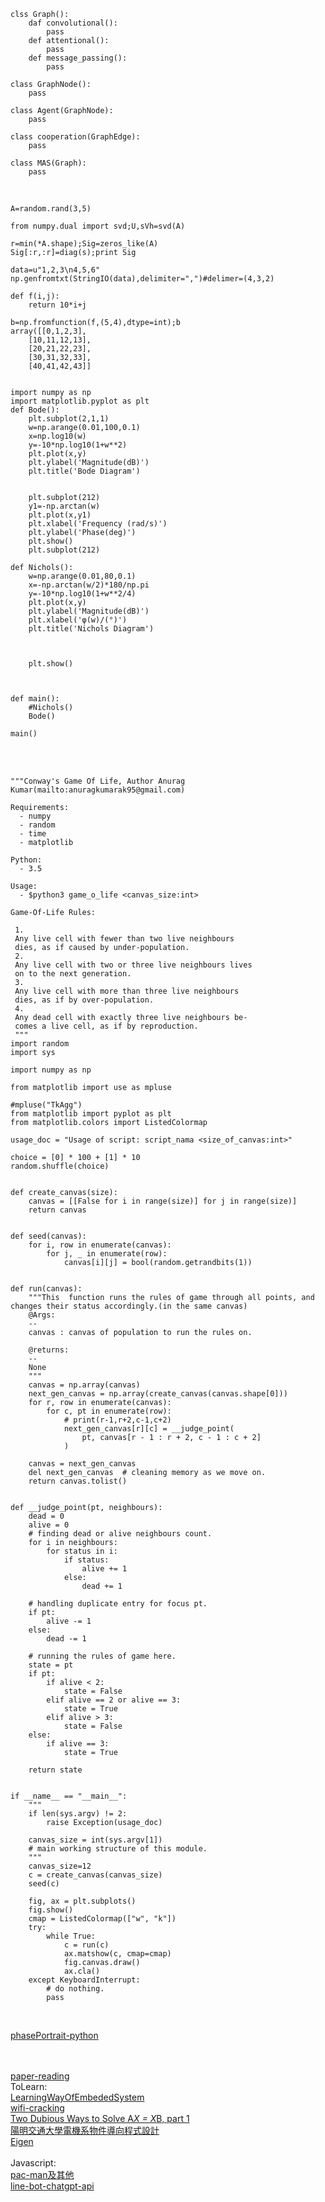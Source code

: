 
```
clss Graph():
    daf convolutional():
        pass
    def attentional():
        pass
    def message_passing():
        pass

class GraphNode():
    pass

class Agent(GraphNode):
    pass

class cooperation(GraphEdge):
    pass

class MAS(Graph):
    pass

```
<br>

```
A=random.rand(3,5)

from numpy.dual import svd;U,sVh=svd(A)

r=min(*A.shape);Sig=zeros_like(A)
Sig[:r,:r]=diag(s);print Sig

```
```
data=u"1,2,3\n4,5,6"
np.genfromtxt(StringIO(data),delimiter=",")#delimer=(4,3,2)

def f(i,j):
    return 10*i+j

b=np.fromfunction(f,(5,4),dtype=int);b
array([[0,1,2,3],
    [10,11,12,13],
    [20,21,22,23],
    [30,31,32,33],
    [40,41,42,43]]
    

```

```
import numpy as np
import matplotlib.pyplot as plt
def Bode():
    plt.subplot(2,1,1)
    w=np.arange(0.01,100,0.1)
    x=np.log10(w)
    y=-10*np.log10(1+w**2)
    plt.plot(x,y)
    plt.ylabel('Magnitude(dB)')
    plt.title('Bode Diagram')

    
    plt.subplot(212)
    y1=-np.arctan(w)
    plt.plot(x,y1)
    plt.xlabel('Frequency (rad/s)')
    plt.ylabel('Phase(deg)')
    plt.show()
    plt.subplot(212)

def Nichols():
    w=np.arange(0.01,80,0.1)
    x=-np.arctan(w/2)*180/np.pi
    y=-10*np.log10(1+w**2/4)
    plt.plot(x,y)
    plt.ylabel('Magnitude(dB)')
    plt.xlabel('φ(w)/(°)')
    plt.title('Nichols Diagram')
    

    
    plt.show()
    

    
def main():
    #Nichols()
    Bode()

main()
```

<br>
<br>

```
"""Conway's Game Of Life, Author Anurag Kumar(mailto:anuragkumarak95@gmail.com)

Requirements:
  - numpy
  - random
  - time
  - matplotlib

Python:
  - 3.5

Usage:
  - $python3 game_o_life <canvas_size:int>

Game-Of-Life Rules:

 1.
 Any live cell with fewer than two live neighbours
 dies, as if caused by under-population.
 2.
 Any live cell with two or three live neighbours lives
 on to the next generation.
 3.
 Any live cell with more than three live neighbours
 dies, as if by over-population.
 4.
 Any dead cell with exactly three live neighbours be-
 comes a live cell, as if by reproduction.
 """
import random
import sys

import numpy as np

from matplotlib import use as mpluse

#mpluse("TkAgg")
from matplotlib import pyplot as plt
from matplotlib.colors import ListedColormap

usage_doc = "Usage of script: script_nama <size_of_canvas:int>"

choice = [0] * 100 + [1] * 10
random.shuffle(choice)


def create_canvas(size):
    canvas = [[False for i in range(size)] for j in range(size)]
    return canvas


def seed(canvas):
    for i, row in enumerate(canvas):
        for j, _ in enumerate(row):
            canvas[i][j] = bool(random.getrandbits(1))


def run(canvas):
    """This  function runs the rules of game through all points, and changes their status accordingly.(in the same canvas)
    @Args:
    --
    canvas : canvas of population to run the rules on.

    @returns:
    --
    None
    """
    canvas = np.array(canvas)
    next_gen_canvas = np.array(create_canvas(canvas.shape[0]))
    for r, row in enumerate(canvas):
        for c, pt in enumerate(row):
            # print(r-1,r+2,c-1,c+2)
            next_gen_canvas[r][c] = __judge_point(
                pt, canvas[r - 1 : r + 2, c - 1 : c + 2]
            )

    canvas = next_gen_canvas
    del next_gen_canvas  # cleaning memory as we move on.
    return canvas.tolist()


def __judge_point(pt, neighbours):
    dead = 0
    alive = 0
    # finding dead or alive neighbours count.
    for i in neighbours:
        for status in i:
            if status:
                alive += 1
            else:
                dead += 1

    # handling duplicate entry for focus pt.
    if pt:
        alive -= 1
    else:
        dead -= 1

    # running the rules of game here.
    state = pt
    if pt:
        if alive < 2:
            state = False
        elif alive == 2 or alive == 3:
            state = True
        elif alive > 3:
            state = False
    else:
        if alive == 3:
            state = True

    return state


if __name__ == "__main__":
    """
    if len(sys.argv) != 2:
        raise Exception(usage_doc)

    canvas_size = int(sys.argv[1])
    # main working structure of this module.
    """
    canvas_size=12
    c = create_canvas(canvas_size)
    seed(c)

    fig, ax = plt.subplots()
    fig.show()
    cmap = ListedColormap(["w", "k"])
    try:
        while True:
            c = run(c)
            ax.matshow(c, cmap=cmap)
            fig.canvas.draw()
            ax.cla()
    except KeyboardInterrupt:
        # do nothing.
        pass
```

<br>

[phasePortrait-python](https://github.com/phaseportrait/phaseportrait/blob/master/examples/examples.ipynb)<br><br><br>

[paper-reading](https://github.com/mli/paper-reading)<br>
ToLearn:<br>
[LearningWayOfEmbededSystem](https://github.com/SSHeRun/LearningWayOfEmbededSystem)<br>
[wifi-cracking](https://github.com/brannondorsey/wifi-cracking)<br>
[Two Dubious Ways to Solve A*X = X*B, part 1](https://blogs.mathworks.com/cleve/2020/10/09/two-dubious-ways-to-solve-ax-xb-part-1/)<br>
[陽明交通大學電機系物件導向程式設計](http://ocw.nctu.edu.tw/course_detail.php?bgid=8&gid=0&nid=343&page=4)<br>
[Eigen](https://eigen.tuxfamily.org/index.php?title=Main_Page)<br>
<br>
Javascript:<br>
[pac-man及其他](https://www.zhihu.com/answer/2263313024)<br>
[line-bot-chatgpt-api](https://github.com/Hans-Tsai/my-chatgpt/tree/main)<br>



